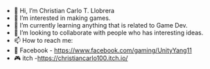 - 👋 Hi, I’m Christian Carlo T. Llobrera
- 👀 I’m interested in making games.
- 🌱 I’m currently learning anything that is related to Game Dev.
- 💞️ I’m looking to collaborate with people who has interesting ideas.
- 📫 How to reach me:
- 📖 Facebook - https://www.facebook.com/gaming/UnityYang11
- 🎮 itch -https://christiancarlo100.itch.io/

<!---
Joian12/Joian12 is a ✨ special ✨ repository because its `README.md` (this file) appears on your GitHub profile.
You can click the Preview link to take a look at your changes.
--->
